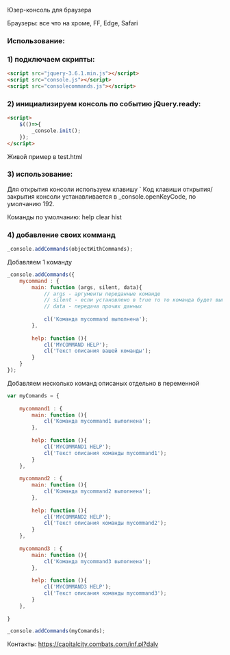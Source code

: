 Юзер-консоль для браузера

Браузеры: все что на хроме, FF, Edge, Safari

### Использование:

### 1) подключаем скрипты:
```html
<script src="jquery-3.6.1.min.js"></script>
<script src="console.js"></script>
<script src="consolecommands.js"></script>
```
### 2) инициализируем консоль по событию jQuery.ready:
```html
<script>
	$(()=>{
		_console.init();
	});
</script>
```
Живой пример в test.html

### 3) использование:

Для открытия консоли используем клавишу `
Код клавиши открытия/закрытия консоли устанавливается в _console.openKeyCode, по умолчанию 192.

Команды по умолчанию:
help
clear
hist

### 4) добавление своих комманд
```js
_console.addCommands(objectWithCommands);
```

Добавляем 1 команду
```js
_console.addCommands({
	mycommand : {
		main: function (args, silent, data){
			// args - аргументы переданные команде
			// silent - если установлено в true то то команда будет выполнена без записи в историю
			// data - передача прочих данных
			
			cl('Команда mycommand выполнена');
		},
		
		help: function (){
			cl('MYCOMMAND HELP');
			cl('Текст описания вашей команды');
		}
	}
});
```

Добавляем несколько команд описаных отдельно в переменной
```js
var myComands = {
	
	mycommand1 : {
		main: function (){
			cl('Команда mycommand1 выполнена');
		},
		
		help: function (){
			cl('MYCOMMAND1 HELP');
			cl('Текст описания команды mycommand1');
		}
	},
	
	mycommand2 : {
		main: function (){
			cl('Команда mycommand2 выполнена');
		},
		
		help: function (){
			cl('MYCOMMAND2 HELP');
			cl('Текст описания команды mycommand2');
		}
	},
	
	mycommand3 : {
		main: function (){
			cl('Команда mycommand3 выполнена');
		},
		
		help: function (){
			cl('MYCOMMAND3 HELP');
			cl('Текст описания команды mycommand3');
		}
	},
	
}

_console.addCommands(myComands);
```

Контакты:
https://capitalcity.combats.com/inf.pl?dalv